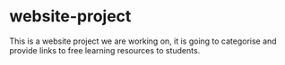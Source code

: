 # website-project

This is a website project we are working on, it is going to categorise and provide links to free learning resources to students. 
